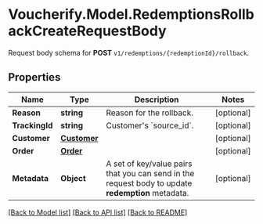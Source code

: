 # Voucherify.Model.RedemptionsRollbackCreateRequestBody
Request body schema for **POST** `v1/redemptions/{redemptionId}/rollback`.

## Properties

Name | Type | Description | Notes
------------ | ------------- | ------------- | -------------
**Reason** | **string** | Reason for the rollback. | [optional] 
**TrackingId** | **string** | Customer&#39;s &#x60;source_id&#x60;. | [optional] 
**Customer** | [**Customer**](Customer.md) |  | [optional] 
**Order** | [**Order**](Order.md) |  | [optional] 
**Metadata** | **Object** | A set of key/value pairs that you can send in the request body to update **redemption** metadata. | [optional] 

[[Back to Model list]](../../README.md#documentation-for-models) [[Back to API list]](../../README.md#documentation-for-api-endpoints) [[Back to README]](../../README.md)

